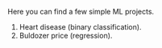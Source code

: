 Here you can find a few simple ML projects.

1. Heart disease (binary classification).
2. Buldozer price (regression).

